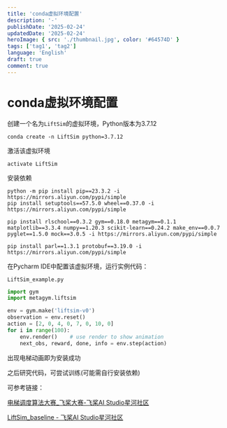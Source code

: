 ```yaml
---
title: 'conda虚拟环境配置'
description: '-'
publishDate: '2025-02-24'
updatedDate: '2025-02-24'
heroImage: { src: './thumbnail.jpg', color: '#64574D' }
tags: ['tag1', 'tag2']
language: 'English'
draft: true
comment: true
---
```


# conda虚拟环境配置

创建一个名为`LiftSim`的虚拟环境，Python版本为3.7.12

```shell
conda create -n LiftSim python=3.7.12
```

激活该虚拟环境

```shell
activate LiftSim
```

安装依赖

```shell
python -m pip install pip==23.3.2 -i https://mirrors.aliyun.com/pypi/simple
pip install setuptools==57.5.0 wheel==0.37.0 -i https://mirrors.aliyun.com/pypi/simple

pip install rlschool==0.3.2 gym==0.18.0 metagym==0.1.1 matplotlib==3.3.4 numpy==1.20.3 scikit-learn==0.24.2 make_env==0.0.7 pyglet==1.5.0 mock==3.0.5 -i https://mirrors.aliyun.com/pypi/simple

pip install parl==1.3.1 protobuf==3.19.0 -i https://mirrors.aliyun.com/pypi/simple
```

在Pycharm IDE中配置该虚拟环境，运行实例代码：

`LiftSim_example.py`

```python
import gym
import metagym.liftsim

env = gym.make('liftsim-v0')
observation = env.reset()
action = [2, 0, 4, 0, 7, 0, 10, 0]
for i in range(100):
    env.render()    # use render to show animation
    next_obs, reward, done, info = env.step(action)
```

出现电梯动画即为安装成功

之后研究代码，可尝试训练(可能需自行安装依赖)

可参考链接：

[电梯调度算法大赛_飞桨大赛-飞桨AI Studio星河社区](https://aistudio.baidu.com/competition/detail/11/0/introduction)

[LiftSim_baseline - 飞桨AI Studio星河社区](https://aistudio.baidu.com/projectdetail/100632)
